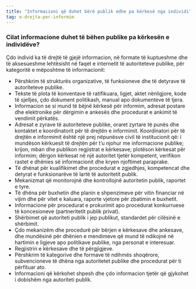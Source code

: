 ```yaml
---
title: "Informacioni që duhet bërë publik edhe pa kërkesë nga individi"
tag: e-drejta-per-informim
---
```


### Cilat informacione duhet të bëhen publike pa kërkesën e individëve?

Çdo individ ka të drejtë të gjejë informacion, në formate të kuptueshme dhe të aksesueshme lehtësisht në faqet e internetit të autoriteteve publike, për kategoritë e mëposhtme të informacionit:

* Përshkrim të strukturës organizative, të funksioneve dhe të detyrave të autoriteteve publike.
* Tekste të plota të konventave të ratifikuara, ligjet, aktet nënligjore, kode të sjelljes, çdo dokument politikash, manual apo dokumenteve të tjera.
* Informacion se si mund të bëjnë kërkesë për informim, adresat postare dhe elektronike për dërgimin e ankesës dhe procedurat e ankimit të vendimit përkatës.
* Adresat e zyrave të autoriteteve publike, oraret zyrtare të punës dhe kontaktet e koordinatorit për të drejtën e informimit. Koordinatori për të drejtën e informimit është një prej nëpunësve civil të
institucionit që: i mundëson kërkuesit të drejtën për t’u njohur me informacione publike; krijon, mban dhe publikon regjistrat e kërkesave; plotëson kërkesat për informim; dërgon kërkesat në një autoritet tjetër kompetent, verifikon rastet e dhënies së informacionit dhe kryen njoftimet paraprake.
* Të dhënat për kualifikimet dhe procedurat e zgjedhjes, kompetencat dhe detyrat e funksionarëve të lartë të autoritetit publik.
* Mekanizmat që monitorojnë dhe kontrollojnë autoritetin publik, raportet e tyre.
* Të dhëna për buxhetin dhe planin e shpenzimeve për vitin financiar në vijim dhe për vitet e kaluara, raporte vjetore për zbatimin e buxhetit.
* Informacione për procedurat e prokurimit apo procedurat konkurruese të koncesioneve (partneritetit publik privat).
* Shërbimet që autoriteti publik i jep publikut, standardet për cilësinë e shërbimit.
* Çdo mekanizëm dhe procedurë për bërjen e kërkesave dhe ankesave, dhe mundësinë për dhënien e mendimeve që mund të ndikojnë në hartimin e ligjeve apo politikave publike, nga personat e interesuar.
* Regjistrin e kërkesave dhe të përgjigjeve.
* Përshkrim të kategorive dhe formave të ndihmës shoqërore, subvencioneve të dhëna nga autoritetet publike dhe procedurat për ti përfituar ato.
* Informacioni që kërkohet shpesh dhe çdo informacion tjetër që gjykohet i dobishëm nga autoriteti publik.
